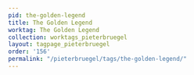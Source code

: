 ```yaml
---
pid: the-golden-legend
title: The Golden Legend
worktag: The Golden Legend
collection: worktags_pieterbruegel
layout: tagpage_pieterbruegel
order: '156'
permalink: "/pieterbruegel/tags/the-golden-legend/"
---
```

